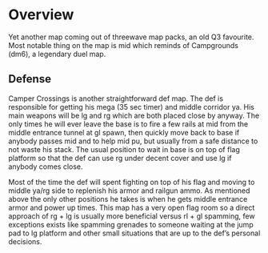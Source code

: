 # Overview
Yet another map coming out of threewave map packs, an old Q3 favourite. Most notable thing on the map is mid which reminds of Campgrounds (dm6), a legendary duel map.

## Defense
Camper Crossings is another straightforward def map. The def is responsible for getting his mega (35 sec timer) and middle corridor ya. His main weapons will be lg and rg which are both placed close by anyway. The only times he will ever leave the base is to fire a few rails at mid from the middle entrance tunnel at gl spawn, then quickly move back to base if anybody passes mid and to help mid pu, but usually from a safe distance to not waste his stack. The usual position to wait in base is on top of flag platform so that the def can use rg under decent cover and use lg if anybody comes close.

Most of the time the def will spent fighting on top of his flag and moving to middle ya/rg side to replenish his armor and railgun ammo. As mentioned above the only other positions he takes is when he gets middle entrance armor and power up times. This map has a very open flag room so a direct approach of rg + lg is usually more beneficial versus rl + gl spamming, few exceptions exists like spamming grenades to someone waiting at the jump pad to lg platform and other small situations that are up to the def’s personal decisions.
